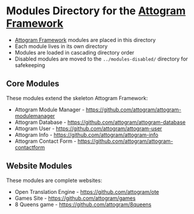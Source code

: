 # Modules Directory for the [Attogram Framework](https://github.com/attogram/attogram)

- [Attogram Framework](https://github.com/attogram/attogram)
  modules are placed in this directory
- Each module lives in its own directory
- Modules are loaded in cascading directory order
- Disabled modules are moved to the `../modules-disabled/` directory for safekeeping

## Core Modules

These modules extend the skeleton Attogram Framework:

- Attogram Module Manager - <https://github.com/attogram/attogram-modulemanager>
- Attogram Database - <https://github.com/attogram/attogram-database>
- Attogram User - <https://github.com/attogram/attogram-user>
- Attogram Info - <https://github.com/attogram/attogram-info>
- Attogram Contact Form - <https://github.com/attogram/attogram-contactform>

## Website Modules

These modules are complete websites:

- Open Translation Engine - <https://github.com/attogram/ote>
- Games Site - <https://github.com/attogram/games>
- 8 Queens game - <https://github.com/attogram/8queens>
